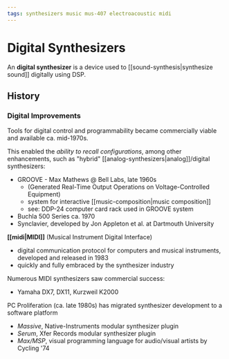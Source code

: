 ```yaml
---
tags: synthesizers music mus-407 electroacoustic midi
---
```


# Digital Synthesizers

An **digital synthesizer** is a device used to [[sound-synthesis|synthesize sound]] digitally using DSP.

## History

### Digital Improvements

Tools for digital control and programmability became commercially viable and available ca. mid-1970s.

This enabled the _ability to recall configurations_, among other enhancements, such as "hybrid" [[analog-synthesizers|analog]]/digital synthesizers:

- GROOVE - Max Mathews @ Bell Labs, late 1960s
  - (Generated Real-Time Output Operations on Voltage-Controlled Equipment)
  - system for interactive [[music-composition|music composition]]
  - see: DDP-24 computer card rack used in GROOVE system
- Buchla 500 Series ca. 1970
- Synclavier, developed by Jon Appleton et al. at Dartmouth University

**[[midi|MIDI]]** (Musical Instrument Digital Interface)

- digital communication protocol for computers and musical instruments, developed and released in 1983
- quickly and fully embraced by the synthesizer industry

Numerous MIDI synthesizers saw commercial success:

- Yamaha DX7, DX11, Kurzweil K2000

PC Proliferation (ca. late 1980s) has migrated synthesizer development to a software platform

- _Massive_, Native-Instruments modular synthesizer plugin
- _Serum_, Xfer Records modular synthesizer plugin
- _Max/MSP_, visual programming language for audio/visual artists by Cycling '74
